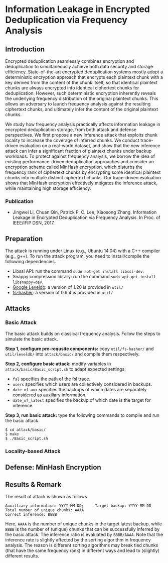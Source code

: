 # Information Leakage in Encrypted Deduplication via Frequency Analysis

## Introduction

Encrypted deduplication seamlessly combines encryption and deduplication to simultaneously achieve both data security and storage efficiency. State-of-the-art encrypted deduplication systems mostly adopt a deterministic encryption approach that encrypts each plaintext chunk with a key derived from the content of the chunk itself, so that identical plaintext chunks are always encrypted into identical ciphertext chunks for deduplication. However, such deterministic encryption inherently reveals the underlying frequency distribution of the original plaintext chunks. This allows an adversary to launch frequency analysis against the resulting ciphertext chunks, and ultimately infer the content of the original plaintext chunks.

We study how frequency analysis practically affects information leakage in encrypted deduplication storage, from both attack and defense perspectives. We first propose a new inference attack that exploits chunk locality to increase the coverage of inferred chunks. We conduct trace-driven evaluation on a real-world dataset, and show that the new inference attack can infer a significant fraction of plaintext chunks under backup workloads. To protect against frequency analysis, we borrow the idea of existing performance-driven deduplication approaches and consider an encryption scheme called MinHash encryption, which disturbs the frequency rank of ciphertext chunks by encrypting some identical plaintext chunks into multiple distinct ciphertext chunks. Our trace-driven evaluation shows that MinHash encryption effectively mitigates the inference attack, while maintaining high storage efficiency.

### Publication

- Jingwei Li, Chuan Qin, Patrick P. C. Lee, Xiaosong Zhang. Information Leakage in Encrypted Deduplication via Frequency Analysis. In Proc. of IEEE/IFIP DSN, 2017.

## Preparation 

The attack is running under Linux (e.g., Ubuntu 14.04) with a C++ compiler (e.g., g++). To run the attack program, you need to install/compile the following dependencies. 

- Libssl API: run the command `sudo apt-get install libssl-dev`.
- Snappy compression library: run the command `sudo apt-get install libsnappy-dev`.
- [Google Leveldb](https://github.com/google/leveldb): a version of 1.20 is provided in `util/` 
- [fs-hasher](http://tracer.filesystems.org/fs-hasher-0.9.4.tar.gz): a version
	of 0.9.4 is provided in `util/` 

## Attacks 

### Basic Attack

The basic attack builds on classical frequency analysis. Follow the steps to
simulate the basic attack.

**Step 1, configure pre-requsite components:** copy `util/fs-hasher/` and
`util/leveldb/` into `attack/basic/` and compile them respectively.  

**Step 2, configure basic attack:** modify variables in `attack/basic/Basic_script.sh` to adapt expected settings:

- `fsl` specifies the path of the fsl trace.
- `users` specifies which users are collectively considered in backups.
- `date_of_aux` specifies the backups of which dates are separately considered as auxiliary information.
- `date_of_latest` specifies the backup of which date is the target for inference.


**Step 3, run basic attack:** type the following commands to compile and run the basic attack.  
```
$ cd attack/basic/ 
$ make 
$ ./Basic_script.sh
```


 


### Locality-based Attack

## Defense: MinHash Encryption 

## Results & Remark
The result of attack is shown as follows

```
Auxilliary information: YYYY-MM-DD; 	Target backup: YYYY-MM-DD
Total number of unique chunks: AAAA
Correct inference: BBBB
```

Here, `AAAA` is the number of unique chunks in the target latest backup, while
`BBBB` is the number of (unique) chunks that can be successfully inferred by the
basic attack. The inference ratio is evaluated by `BBBB/AAAA`.  Note that the
inference rate is slightly affected by the sorting algorithm in frequency analysis. The
reason is different sorting algorithms may break tied chunks (that
have the same frequency rank) in different ways and lead to (slightly) different
results. 

